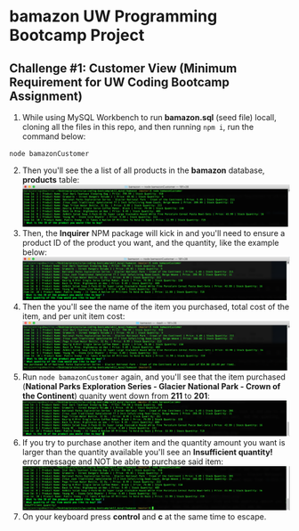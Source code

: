 # bamazon UW Programming Bootcamp Project

## Challenge #1: Customer View (Minimum Requirement for UW Coding Bootcamp Assignment)
1. While using MySQL Workbench to run <b>bamazon.sql</b> (seed file) locall, cloning all the files in this repo, and then running `npm i`, run the command below:
````
node bamazonCustomer
````
2. Then you'll see the a list of all products in the <b>bamazon</b> database, <b>products</b> table:  
![List of all products in bamazon Table](/images/bamazon-select-all.png)  
3. Then, the <b>Inquirer</b> NPM package will kick in and you'll need to ensure a product ID of the product you want, and the quantity, like the example below:  
![bamazon selecty by product ID and quantity](/images/bamazon-select-product-by-id-and-quantity.png)  
4. Then the you'll see the name of the item you purchased, total cost of the item, and per unit item cost:  
![Details of item purchased on bamazon](/images/bamazon-show-item-purchased.png)  
5. Run `node bamazonCustomer` again, and you'll see that the item purchased (<b>National Parks Exploration Series - Glacier National Park - Crown of the Continent</b>) quanity went down from <b>211</b> to <b>201</b>:
![Proof that bamazon quantity went down](/images/bamazon-proof-that-item-quantity-went-down.png)  
6. If you try to purchase another item and the quantity amount you want is larger than the quantity available you'll see an <b>Insufficient quantity!</b> error message and NOT be able to purchase said item:  
![Insufficient quantity error message](/images/bamazon-insufficient-quantity-error-msg.png)
7. On your keyboard press <b>control</b> and <b>c</b> at the same time to escape.